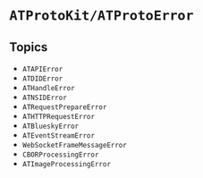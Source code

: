# ``ATProtoKit/ATProtoError``

## Topics

- ``ATAPIError``
- ``ATDIDError``
- ``ATHandleError``
- ``ATNSIDError``
- ``ATRequestPrepareError``
- ``ATHTTPRequestError``
- ``ATBlueskyError``
- ``ATEventStreamError``
- ``WebSocketFrameMessageError``
- ``CBORProcessingError``
- ``ATImageProcessingError``
